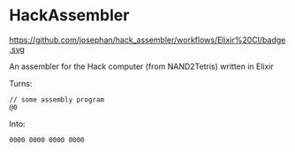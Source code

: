 # HackAssembler
https://github.com/josephan/hack_assembler/workflows/Elixir%20CI/badge.svg

An assembler for the Hack computer (from NAND2Tetris) written in Elixir

Turns:

```
// some assembly program
@0
```
Into:
```
0000 0000 0000 0000
```
